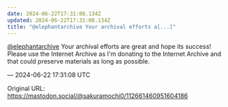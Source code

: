 ```yaml
---
date: 2024-06-22T17:31:08.134Z
updated: 2024-06-22T17:31:08.134Z
title: "@elephantarchive Your archival efforts a[...]"
---
```


<p><span class="h-card" translate="no"><a href="https://mastodon.social/@elephantarchive" class="u-url mention">@<span>elephantarchive</span></a></span> Your archival efforts are great and hope its success! Please use the Internet Archive as I&#39;m donating to the Internet Archive and that could preserve materials as long as possible.</p>

&mdash; 2024-06-22 17:31:08 UTC

Original URL: https://mastodon.social/@sakuramochi0/112661460951604186
